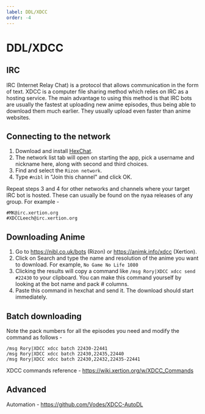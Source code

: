 ```yaml
---
label: DDL/XDCC
order: -4
---
```


# DDL/XDCC

## IRC

IRC (Internet Relay Chat) is a protocol that allows communication in the form of text. XDCC is a computer file sharing method which relies on IRC as a hosting service. The main advantage to using this method is that IRC bots are usually the fastest at uploading new anime episodes, thus being able to download them much earlier. They usually upload even faster than anime websites.

## Connecting to the network

1. Download and install [HexChat](https://hexchat.github.io/).
2. The network list tab will open on starting the app, pick a username and nickname here, along with second and third choices.
3. Find and select the `Rizon network`.
4. Type `#nibl` in "Join this channel" and click OK.

Repeat steps 3 and 4 for other networks and channels where your target IRC bot is hosted. These can usually be found on the nyaa releases of any group. For example -

```
#MK@irc.xertion.org
#XDCCLeech@irc.xertion.org
```

## Downloading Anime

1. Go to https://nibl.co.uk/bots (Rizon) or https://animk.info/xdcc (Xertion).
2. Click on Search and type the name and resolution of the anime you want to download. For example, `No Game No Life 1080`
3. Clicking the results will copy a command like `/msg Rory|XDCC xdcc send #22430` to your clipboard. You can make this command yourself by looking at the bot name and pack # columns.
4. Paste this command in hexchat and send it. The download should start immediately.

## Batch downloading

Note the pack numbers for all the episodes you need and modify the command as follows -

```
/msg Rory|XDCC xdcc batch 22430-22441
/msg Rory|XDCC xdcc batch 22430,22435,22440
/msg Rory|XDCC xdcc batch 22430,22432,22435-22441
```

XDCC commands reference - https://wiki.xertion.org/w/XDCC_Commands

## Advanced

Automation - https://github.com/Vodes/XDCC-AutoDL

